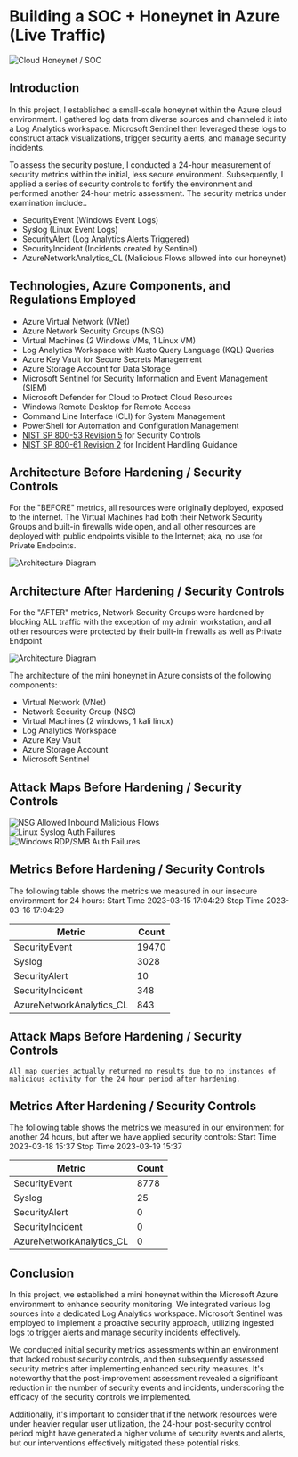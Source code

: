 # Building a SOC + Honeynet in Azure (Live Traffic)
![Cloud Honeynet / SOC](https://docs.google.com/drawings/d/e/2PACX-1vRtlKH0P7f0eVHMY0arkZKuVXP2ekRCIq6Xb4DQFf5VNVYlC0-VlYjpkIjI6IdAPA6fzdw5taiHA7QH/pub?w=960&h=720)

## Introduction

In this project, I established a small-scale honeynet within the Azure cloud environment. I gathered log data from diverse sources and channeled it into a Log Analytics workspace. Microsoft Sentinel then leveraged these logs to construct attack visualizations, trigger security alerts, and manage security incidents.

To assess the security posture, I conducted a 24-hour measurement of security metrics within the initial, less secure environment. Subsequently, I applied a series of security controls to fortify the environment and performed another 24-hour metric assessment. The security metrics under examination include..

- SecurityEvent (Windows Event Logs)
- Syslog (Linux Event Logs)
- SecurityAlert (Log Analytics Alerts Triggered)
- SecurityIncident (Incidents created by Sentinel)
- AzureNetworkAnalytics_CL (Malicious Flows allowed into our honeynet)


## Technologies, Azure Components, and Regulations Employed
- Azure Virtual Network (VNet)
- Azure Network Security Groups (NSG)
- Virtual Machines (2 Windows VMs, 1 Linux VM)
- Log Analytics Workspace with Kusto Query Language (KQL) Queries
- Azure Key Vault for Secure Secrets Management
- Azure Storage Account for Data Storage
- Microsoft Sentinel for Security Information and Event Management (SIEM)
- Microsoft Defender for Cloud to Protect Cloud Resources
- Windows Remote Desktop for Remote Access
- Command Line Interface (CLI) for System Management
- PowerShell for Automation and Configuration Management
- [NIST SP 800-53 Revision 5](https://csrc.nist.gov/publications/detail/sp/800-53/rev-5/final) for Security Controls
- [NIST SP 800-61 Revision 2](https://www.nist.gov/privacy-framework/nist-sp-800-61) for Incident Handling Guidance

## Architecture Before Hardening / Security Controls

For the "BEFORE" metrics, all resources were originally deployed, exposed to the internet. The Virtual Machines had both their Network Security Groups and built-in firewalls wide open, and all other resources are deployed with public endpoints visible to the Internet; aka, no use for Private Endpoints.

![Architecture Diagram](https://docs.google.com/drawings/d/e/2PACX-1vTNDFS8mB600xQscPBKko1Tq8E8sACNRO2T0oPj6CeiY4HSXI5roLc4xC1uFquIbHi2Sv1adJCrqJSm/pub?w=960&h=720)

## Architecture After Hardening / Security Controls

For the "AFTER" metrics, Network Security Groups were hardened by blocking ALL traffic with the exception of my admin workstation, and all other resources were protected by their built-in firewalls as well as Private Endpoint

![Architecture Diagram](https://docs.google.com/drawings/d/e/2PACX-1vRj1nqSGR_cL78m8iJbB0kGA5emIsScTkkZlEb3vQGTP97XR3ib8_1qSeBRHkoS-dDelEU0gL2HwCVV/pub?w=960&h=720)

The architecture of the mini honeynet in Azure consists of the following components:

- Virtual Network (VNet)
- Network Security Group (NSG)
- Virtual Machines (2 windows, 1 kali linux)
- Log Analytics Workspace
- Azure Key Vault
- Azure Storage Account
- Microsoft Sentinel

## Attack Maps Before Hardening / Security Controls
![NSG Allowed Inbound Malicious Flows](https://i.imgur.com/1qvswSX.png)<br>
![Linux Syslog Auth Failures](https://i.imgur.com/G1YgZt6.png)<br>
![Windows RDP/SMB Auth Failures](https://i.imgur.com/ESr9Dlv.png)<br>

## Metrics Before Hardening / Security Controls

The following table shows the metrics we measured in our insecure environment for 24 hours:
Start Time 2023-03-15 17:04:29
Stop Time 2023-03-16 17:04:29

| Metric                   | Count
| ------------------------ | -----
| SecurityEvent            | 19470
| Syslog                   | 3028
| SecurityAlert            | 10
| SecurityIncident         | 348
| AzureNetworkAnalytics_CL | 843

## Attack Maps Before Hardening / Security Controls

```All map queries actually returned no results due to no instances of malicious activity for the 24 hour period after hardening.```

## Metrics After Hardening / Security Controls

The following table shows the metrics we measured in our environment for another 24 hours, but after we have applied security controls:
Start Time 2023-03-18 15:37
Stop Time	2023-03-19 15:37

| Metric                   | Count
| ------------------------ | -----
| SecurityEvent            | 8778
| Syslog                   | 25
| SecurityAlert            | 0
| SecurityIncident         | 0
| AzureNetworkAnalytics_CL | 0

## Conclusion

In this project, we established a mini honeynet within the Microsoft Azure environment to enhance security monitoring. We integrated various log sources into a dedicated Log Analytics workspace. Microsoft Sentinel was employed to implement a proactive security approach, utilizing ingested logs to trigger alerts and manage security incidents effectively.

We conducted initial security metrics assessments within an environment that lacked robust security controls, and then subsequently assessed security metrics after implementing enhanced security measures. It's noteworthy that the post-improvement assessment revealed a significant reduction in the number of security events and incidents, underscoring the efficacy of the security controls we implemented.

Additionally, it's important to consider that if the network resources were under heavier regular user utilization, the 24-hour post-security control period might have generated a higher volume of security events and alerts, but our interventions effectively mitigated these potential risks.
